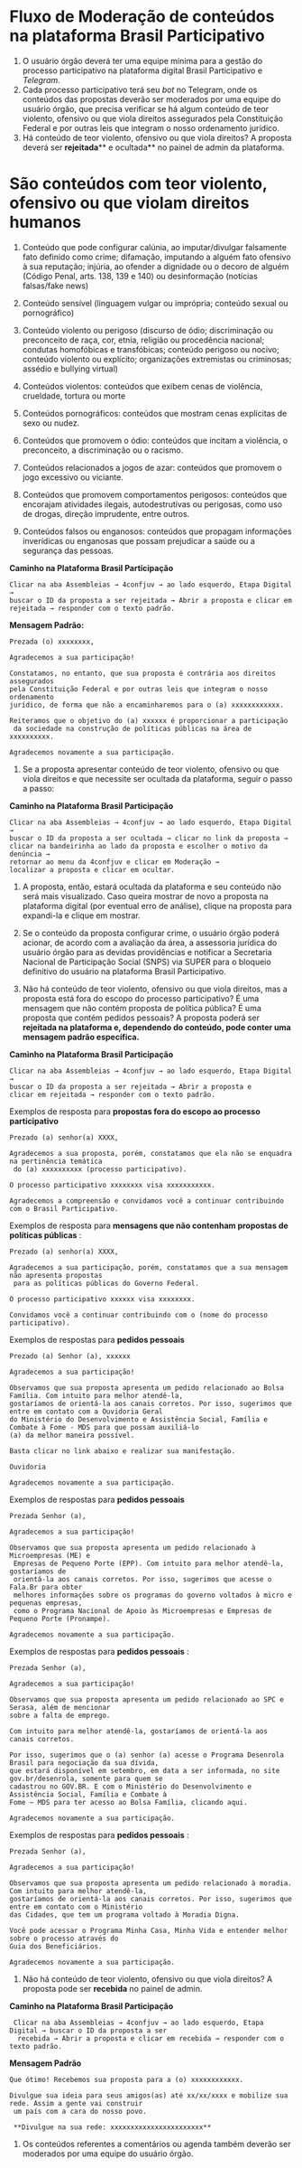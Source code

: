 # **Fluxo de Moderação de conteúdos na plataforma Brasil Participativo**

1. O usuário órgão deverá ter uma equipe mínima para a gestão do processo participativo na plataforma digital Brasil Participativo e _Telegram_.
2. Cada processo participativo terá seu _bot_ no Telegram, onde os conteúdos das propostas deverão ser moderados por uma equipe do usuário órgão, que precisa verificar se há algum conteúdo de teor violento, ofensivo ou que viola direitos assegurados pela Constituição Federal e por outras leis que integram o nosso ordenamento jurídico.
3. Há conteúdo de teor violento, ofensivo ou que viola direitos? A proposta deverá ser **rejeitada**** e ocultada** no painel de admin da plataforma.

# São conteúdos com teor violento, ofensivo ou que violam direitos humanos

1. Conteúdo que pode configurar calúnia, ao imputar/divulgar falsamente fato definido como crime; difamação, imputando a alguém fato ofensivo à sua reputação; injúria, ao ofender a dignidade ou o decoro de alguém (Código Penal, arts. 138, 139 e 140) ou desinformação (notícias falsas/fake news)

2. Conteúdo sensível (linguagem vulgar ou imprópria; conteúdo sexual ou pornográfico)

3. Conteúdo violento ou perigoso (discurso de ódio; discriminação ou preconceito de raça, cor, etnia, religião ou procedência nacional; condutas homofóbicas e transfóbicas; conteúdo perigoso ou nocivo; conteúdo violento ou explícito; organizações extremistas ou criminosas; assédio e bullying virtual)

4. Conteúdos violentos: conteúdos que exibem cenas de violência, crueldade, tortura ou morte

5. Conteúdos pornográficos: conteúdos que mostram cenas explícitas de sexo ou nudez.

6. Conteúdos que promovem o ódio: conteúdos que incitam a violência, o preconceito, a discriminação ou o racismo.

7. Conteúdos relacionados a jogos de azar: conteúdos que promovem o jogo excessivo ou viciante.

8. Conteúdos que promovem comportamentos perigosos: conteúdos que encorajam atividades ilegais, autodestrutivas ou perigosas, como uso de drogas, direção imprudente, entre outros.

9. Conteúdos falsos ou enganosos: conteúdos que propagam informações inverídicas ou enganosas que possam prejudicar a saúde ou a segurança das pessoas.

 
 **Caminho na Plataforma Brasil Participação**
```
Clicar na aba Assembleias → 4confjuv → ao lado esquerdo, Etapa Digital → 
buscar o ID da proposta a ser rejeitada → Abrir a proposta e clicar em rejeitada → responder com o texto padrão.
```




**Mensagem Padrão:**
```
Prezada (o) xxxxxxxx,

Agradecemos a sua participação!

Constatamos, no entanto, que sua proposta é contrária aos direitos assegurados 
pela Constituição Federal e por outras leis que integram o nosso ordenamento 
jurídico, de forma que não a encaminharemos para o (a) xxxxxxxxxxxx.

Reiteramos que o objetivo do (a) xxxxxx é proporcionar a participação
 da sociedade na construção de políticas públicas na área de xxxxxxxxxx.

Agradecemos novamente a sua participação.
```


1. Se a proposta apresentar conteúdo de teor violento, ofensivo ou que viola direitos e que necessite ser ocultada da plataforma, seguir o passo a passo:

 **Caminho na Plataforma Brasil Participação**
```
Clicar na aba Assembleias → 4confjuv → ao lado esquerdo, Etapa Digital → 
buscar o ID da proposta a ser ocultada → clicar no link da proposta → 
clicar na bandeirinha ao lado da proposta e escolher o motivo da denúncia → 
retornar ao menu da 4confjuv e clicar em Moderação → 
localizar a proposta e clicar em ocultar.
```

1. A proposta, então, estará ocultada da plataforma e seu conteúdo não será mais visualizado. Caso queira mostrar de novo a proposta na plataforma digital (por eventual erro de análise), clique na proposta para expandi-la e clique em mostrar.

2. Se o conteúdo da proposta configurar crime, o usuário órgão poderá acionar, de acordo com a avaliação da área, a assessoria jurídica do usuário órgão para as devidas providências e notificar a Secretaria Nacional de Participação Social (SNPS) via SUPER para o bloqueio definitivo do usuário na plataforma Brasil Participativo.
3. Não há conteúdo de teor violento, ofensivo ou que viola direitos, mas a proposta está fora do escopo do processo participativo? É uma mensagem que não contém proposta de política pública? É uma proposta que contém pedidos pessoais? A proposta poderá ser **rejeitada na plataforma e, dependendo do conteúdo, pode conter uma mensagem padrão específica.**

 **Caminho na Plataforma Brasil Participação**
```
Clicar na aba Assembleias → 4confjuv → ao lado esquerdo, Etapa Digital → 
buscar o ID da proposta a ser rejeitada → Abrir a proposta e 
clicar em rejeitada → responder com o texto padrão.
```

Exemplos de resposta para **propostas fora do escopo ao processo participativo** 

```
Prezado (a) senhor(a) XXXX,

Agradecemos a sua proposta, porém, constatamos que ela não se enquadra na pertinência temática
 do (a) xxxxxxxxxx (processo participativo).

O processo participativo xxxxxxxx visa xxxxxxxxxxx.

Agradecemos a compreensão e convidamos você a continuar contribuindo com o Brasil Participativo.
```


Exemplos de resposta para **mensagens que não contenham propostas de políticas públicas** :

```
Prezado (a) senhor(a) XXXX,

Agradecemos a sua participação, porém, constatamos que a sua mensagem não apresenta propostas
 para as políticas públicas do Governo Federal.

O processo participativo xxxxxx visa xxxxxxxx.

Convidamos você a continuar contribuindo com o (nome do processo participativo).
```


Exemplos de respostas para **pedidos pessoais** 
```
Prezado (a) Senhor (a), xxxxxx

Agradecemos a sua participação!

Observamos que sua proposta apresenta um pedido relacionado ao Bolsa Família. Com intuito para melhor atendê-la, 
gostaríamos de orientá-la aos canais corretos. Por isso, sugerimos que entre em contato com a Ouvidoria Geral 
do Ministério do Desenvolvimento e Assistência Social, Família e Combate à Fome - MDS para que possam auxiliá-lo 
(a) da melhor maneira possível.

Basta clicar no link abaixo e realizar sua manifestação.

Ouvidoria

Agradecemos novamente a sua participação.
```


Exemplos de respostas para **pedidos pessoais** 

```
Prezada Senhor (a),

Agradecemos a sua participação!

Observamos que sua proposta apresenta um pedido relacionado à Microempresas (ME) e
 Empresas de Pequeno Porte (EPP). Com intuito para melhor atendê-la, gostaríamos de
 orientá-la aos canais corretos. Por isso, sugerimos que acesse o Fala.Br para obter
 melhores informações sobre os programas do governo voltados à micro e pequenas empresas,
 como o Programa Nacional de Apoio às Microempresas e Empresas de Pequeno Porte (Pronampe).

Agradecemos novamente a sua participação.
```


Exemplos de respostas para **pedidos pessoais** :

```
Prezada Senhor (a),

Agradecemos a sua participação!

Observamos que sua proposta apresenta um pedido relacionado ao SPC e Serasa, além de mencionar
sobre a falta de emprego.

Com intuito para melhor atendê-la, gostaríamos de orientá-la aos canais corretos.

Por isso, sugerimos que o (a) senhor (a) acesse o Programa Desenrola Brasil para negociação da sua dívida, 
que estará disponível em setembro, em data a ser informada, no site gov.br/desenrola, somente para quem se 
cadastrou no GOV.BR. E com o Ministério do Desenvolvimento e Assistência Social, Família e Combate à 
Fome – MDS para ter acesso ao Bolsa Família, clicando aqui.

Agradecemos novamente a sua participação.
```

Exemplos de respostas para **pedidos pessoais** :

```
Prezada Senhor (a),

Agradecemos a sua participação!

Observamos que sua proposta apresenta um pedido relacionado à moradia. Com intuito para melhor atendê-la, 
gostaríamos de orientá-la aos canais corretos. Por isso, sugerimos que entre em contato com o Ministério 
das Cidades, que tem um programa voltado à Moradia Digna.

Você pode acessar o Programa Minha Casa, Minha Vida e entender melhor sobre o processo através do 
Guia dos Beneficiários.

Agradecemos novamente a sua participação.
```


1. Não há conteúdo de teor violento, ofensivo ou que viola direitos? A proposta pode ser **recebida** no painel de admin.

 **Caminho na Plataforma Brasil Participação**

 ```
  Clicar na aba Assembleias → 4confjuv → ao lado esquerdo, Etapa Digital → buscar o ID da proposta a ser
   recebida → Abrir a proposta e clicar em recebida → responder com o texto padrão.
```

**Mensagem Padrão**

```
Que ótimo! Recebemos sua proposta para a (o) xxxxxxxxxxxx.

Divulgue sua ideia para seus amigos(as) até xx/xx/xxxx e mobilize sua rede. Assim a gente vai construir
 um país com a cara do nosso povo.

‌ **Divulgue na sua rede: xxxxxxxxxxxxxxxxxxxxxxx**
```


1. Os conteúdos referentes a comentários ou agenda também deverão ser moderados por uma equipe do usuário órgão.
